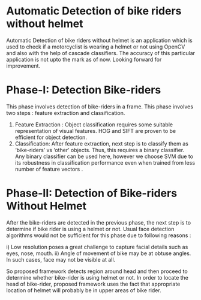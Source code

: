 # Automatic Detection of bike riders without helmet

Automatic Detection of bike riders without helmet is an application which is used to check if a motorcyclist is wearing a helmet or not using OpenCV and also with the help of cascade classifiers. The accuracy of this particular application is not upto the mark as of now. Looking forward for improvement.

# Phase-I: Detection Bike-riders 
This phase involves detection of bike-riders in a frame.  This phase involves two steps : feature extraction and classification. 
1) Feature Extraction : Object classification requires some suitable representation of visual features. HOG and SIFT are proven to be efficient for object detection. 
2) Classification: After feature extraction, next step is to classify them as ‘bike-riders’ vs ‘other’ objects. Thus, this requires a binary classifier. Any binary classifier can be used here, however we choose SVM due to its robustness in classification performance even when trained from less number of feature vectors . 

# Phase-II: Detection of Bike-riders Without Helmet 
After the bike-riders are detected in the previous phase, the next step is to determine if bike rider is using a helmet or not. Usual face detection algorithms would not be sufficient for this phase due to following reasons :

i) Low resolution poses a great challenge to capture facial details such as eyes, nose, mouth. 
ii) Angle of movement of bike may be at obtuse angles. In such cases, face may not be visible at all. 

So proposed framework detects region around head and then proceed to determine whether bike-rider is using helmet or not. In order to locate the head of bike-rider, proposed framework uses the fact that appropriate location of helmet will probably be in upper areas of bike rider. 
